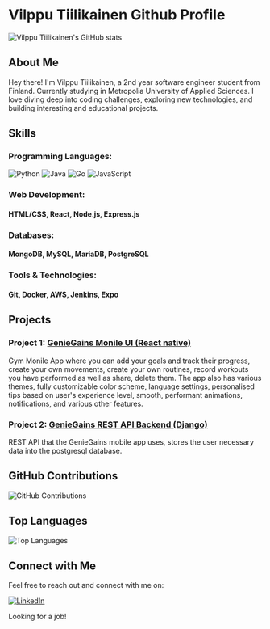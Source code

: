 # Vilppu Tiilikainen Github Profile

![Vilppu Tiilikainen's GitHub stats](https://github-readme-stats.vercel.app/api?username=OnlyGIGO&show_icons=true&theme=dark)

## About Me

Hey there! I'm Vilppu Tiilikainen, a 2nd year software engineer student from Finland. Currently studying in Metropolia University of Applied Sciences. I love diving deep into coding challenges, exploring new technologies, and building interesting and educational projects.

## Skills

### Programming Languages:
![Python](https://img.shields.io/badge/Python-3766AB?style=for-the-badge&logo=python&logoColor=white)
![Java](https://img.shields.io/badge/Java-007396?style=for-the-badge&logo=java&logoColor=white)
![Go](https://img.shields.io/badge/Go-00ADD8?style=for-the-badge&logo=go&logoColor=white)
![JavaScript](https://img.shields.io/badge/JavaScript-F7DF1E?style=for-the-badge&logo=javascript&logoColor=black)

### Web Development: 
#### HTML/CSS, React, Node.js, Express.js

### Databases: 
#### MongoDB, MySQL, MariaDB, PostgreSQL

### Tools & Technologies: 
#### Git, Docker, AWS, Jenkins, Expo

## Projects

### Project 1: [GenieGains Monile UI (React native)](https://github.com/eemelimu/geniegains-mobile-ui)

Gym Monile App where you can add your goals and track their progress, create your own movements, create your own routines, record workouts you have performed as well as share, delete them. The app also has various themes, fully customizable color scheme, language settings, personalised tips based on user's experience level, smooth, performant
animations, notifications, and various other features.

### Project 2: [GenieGains REST API Backend (Django)](https://github.com/salopietari/geniegains-rest-api)

REST API that the GenieGains mobile app uses, stores the user necessary data into the postgresql database.

## GitHub Contributions

![GitHub Contributions](https://ghchart.rshah.org/OnlyGIGO)

## Top Languages

![Top Languages](https://github-readme-stats.vercel.app/api/top-langs/?username=OnlyGIGO&layout=compact&theme=dark)

## Connect with Me

Feel free to reach out and connect with me on:

[![LinkedIn](https://img.shields.io/badge/LinkedIn-Profile-blue?style=for-the-badge&logo=linkedin)](https://www.linkedin.com/in/vilppu-tiilikainen-86a3a8301)

Looking for a job!
